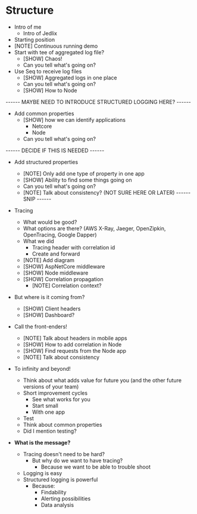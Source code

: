 # Structure

- Intro of me
  - Intro of Jedlix
- Starting position
- [NOTE] Continuous running demo
- Start with tee of aggregated log file?
  - [SHOW] Chaos!
  - Can you tell what's going on?
- Use Seq to receive log files
  - [SHOW] Aggregated logs in one place
  - Can you tell what's going on?
  - [SHOW] How to Node

------ MAYBE NEED TO INTRODUCE STRUCTURED LOGGING HERE? ------

- Add common properties
  - [SHOW] how we can identify applications
    - Netcore
    - Node
  - Can you tell what's going on?

------ DECIDE IF THIS IS NEEDED ------
- Add structured properties
  - [NOTE] Only add one type of property in one app
  - [SHOW] Ability to find some things going on
  - Can you tell what's going on?
  - [NOTE] Talk about consistency? (NOT SURE HERE OR LATER)
------ SNIP ------

- Tracing
  - What would be good?
  - What options are there? (AWS X-Ray, Jaeger, OpenZipkin, OpenTracing, Google Dapper)
  - What we did
    - Tracing header with correlation id
    - Create and forward
  - [NOTE] Add diagram
  - [SHOW] AspNetCore middleware
  - [SHOW] Node middleware
  - [SHOW] Correlation propagation
    - [NOTE] Correlation context?
- But where is it coming from?
  - [SHOW] Client headers
  - [SHOW] Dashboard?
- Call the front-enders!
  - [NOTE] Talk about headers in mobile apps
  - [SHOW] How to add correlation in Node
  - [SHOW] Find requests from the Node app
  - [NOTE] Talk about consistency
- To infinity and beyond!
  - Think about what adds value for future you (and the other future versions of your team)
  - Short improvement cycles
    - See what works for you
    - Start small
    - With one app
  - Test
  - Think about common properties
  - Did I mention testing?

- **What is the message?**
  - Tracing doesn't need to be hard?
    - But why do we want to have tracing?
      - Because we want to be able to trouble shoot
  - Logging is easy
  - Structured logging is powerful
    - Because:
      - Findability
      - Alerting possibilities
      - Data analysis